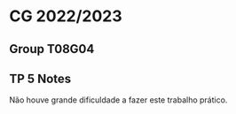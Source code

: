 # CG 2022/2023

## Group T08G04

## TP 5 Notes

Não houve grande dificuldade a fazer este trabalho prático.
